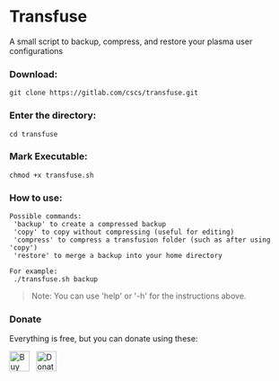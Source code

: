 # Transfuse

A small script to backup, compress, and restore your plasma user configurations

### Download:

```shell
git clone https://gitlab.com/cscs/transfuse.git
```
### Enter the directory:

```shell
cd transfuse
```

### Mark Executable:

```shell
chmod +x transfuse.sh
```

### How to use:

```shell
Possible commands:
 'backup' to create a compressed backup
 'copy' to copy without compressing (useful for editing)
 'compress' to compress a transfusion folder (such as after using 'copy')
 'restore' to merge a backup into your home directory

For example:
 ./transfuse.sh backup
```

> Note: You can use 'help' or '-h' for the instructions above.

### Donate  

Everything is free, but you can donate using these:  

<a href='https://ko-fi.com/X8X0VXZU' target='_blank'><img height='36' style='border:0px;height:36px;' src='https://az743702.vo.msecnd.net/cdn/kofi4.png?v=2' border='0' alt='Buy Me a Coffee at ko-fi.com' /></a> &nbsp; <a href='https://www.paypal.com/cgi-bin/webscr?cmd=_s-xclick&hosted_button_id=M2AWM9FUFTD52'><img height='36' style='border:0px;height:36px;' src='https://gitlab.com/cscs/resources/raw/master/paypalkofi.png' border='0' alt='Donate with Paypal' />  
